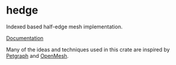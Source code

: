 # hedge
Indexed based half-edge mesh implementation.

[Documentation](http://docs.rs/hedge)


Many of the ideas and techniques used in this crate are inspired by [Petgraph](http://crates.io/crate/petgraph) and [OpenMesh](openmesh.org).
